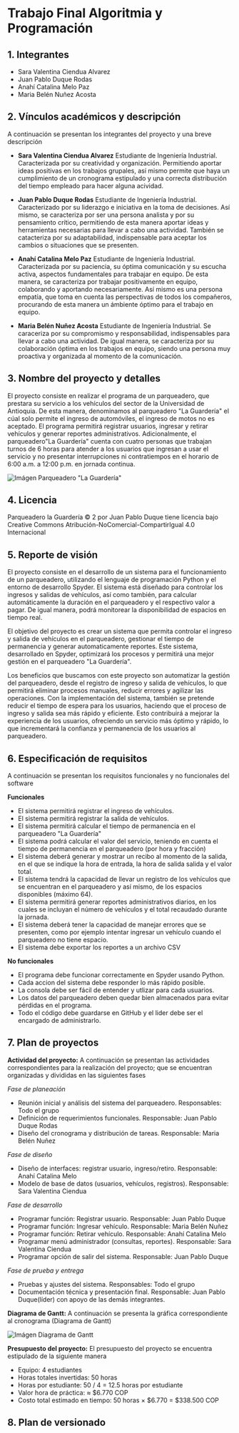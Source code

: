 # Trabajo Final Algoritmia y Programación

## 1. Integrantes
- Sara Valentina Ciendua Alvarez
- Juan Pablo Duque Rodas
- Anahí Catalina Melo Paz
- Maria Belén Nuñez Acosta

## 2. Vínculos académicos y descripción
A continuación se presentan los integrantes del proyecto y una breve descripción

- **Sara Valentina Ciendua Alvarez**
Estudiante de Ingeniería Industrial. Caracterizada por su creatividad y organización. Permitiendo aportar ideas positivas en los trabajos grupales, así mismo permite que haya un cumplimiento de un cronograma estipulado y una correcta distribución del tiempo empleado para hacer alguna acividad. 

- **Juan Pablo Duque Rodas**
Estudiante de Ingeniería Industrial. Caracterizado por su liderazgo e iniciativa en la toma de decisiones. Así mismo, se caracteriza por ser una persona analista y por su pensamiento crítico, permitiendo de esta manera aportar ideas y herramientas necesarias para llevar a cabo una actividad. También se catacteriza por su adaptabilidad, indispensable para aceptar los cambios o situaciones que se presenten.

- **Anahí Catalina Melo Paz**
Estudiante de Ingeniería Industrial. Caracterizada por su paciencia, su óptima comunicación y su escucha activa, aspectos fundamentales para trabajar en equipo. De esta manera, se caracteriza por trabajar positivamente en equipo, colaborando y aportando necesariamente. Así mismo es una persona empatía, que toma en cuenta las perspectivas de todos los compañeros, procurando de esta manera un ámbiente óptimo para el trabajo en equipo.

- **Maria Belén Nuñez Acosta**
Estudiante de Ingeniería Industrial. Se caraceriza por su compromismo y responsabilidad, indispensables para llevar a cabo una actividad. De igual manera, se caracteriza por su colaboración óptima en los trabajos en equipo, siendo una persona muy proactiva y organizada al momento de la comunicación.

## 3. Nombre del proyecto y detalles
El proyecto consiste en realizar el programa de un parqueadero, que prestara su servicio a los vehículos del sector de la Universidad de Antioquia. De esta manera, denominamos al parqueadero "La Guardería" el cúal solo permite el ingreso de automóviles, el ingreso de motos no es aceptado. El programa permitirá registrar usuarios, ingresar y retirar vehículos y generar reportes administrativos. Adicionalmente, el parqueadero"La Guardería" cuenta con cuatro personas que trabajan turnos de 6 horas para atender a los usuarios que ingresan a usar el servicio y no presentar interrupciones ni contratiempos en el horario de 6:00 a.m. a 12:00 p.m. en jornada continua. 

![Imágen Parqueadero "La Guardería"](https://github.com/user-attachments/assets/9a5e355f-f17e-4746-ab6c-ed9c3f790686)


## 4. Licencia
Parqueadero la Guardería © 2 por Juan Pablo Duque tiene licencia bajo Creative Commons Atribución-NoComercial-CompartirIgual 4.0 Internacional 

## 5. Reporte de visión
El proyecto consiste en el desarrollo de un sistema para el funcionamiento de un parqueadero, utilizando el lenguaje de programación Python y el entorno de desarrollo Spyder. El sistema está diseñado para controlar los ingresos y salidas de vehículos, así como también, para calcular automáticamente la duración en el parqueadero y el respectivo valor a pagar. De igual manera, podrá monitorear la disponibilidad de espacios en tiempo real.

El objetivo del proyecto es crear un sistema que permita controlar el ingreso y salida de vehículos en el parqueadero, gestionar el tiempo de permanencia y generar automaticamente reportes. Este sistema, desarrollado en Spyder, optimizará los procesos y permitirá una mejor gestión en el parqueadero "La Guardería".

Los beneficios que buscamos con este proyecto son automatizar la gestión del parqueadero, desde el registro de ingreso y salida de vehículos, lo que permitirá eliminar procesos manuales, reducir errores y agilizar las operaciones. Con la implementación del sistema, también se pretende reducir el tiempo de espera para los usuarios, haciendo que el proceso de ingreso y salida sea más rápido y eficiente. Esto contribuirá a mejorar la experiencia de los usuarios, ofreciendo un servicio más óptimo y rápido, lo que incrementará la confianza y permanencia de los usuarios al parqueadero.

## 6. Especificación de requisitos
A continuación se presentan los requisitos funcionales y no funcionales del software

**Funcionales**
- El sistema permitirá registrar el ingreso de vehículos.
- El sistema permitirá registrar la salida de vehículos.
- El sistema permitirá calcular el tiempo de permanencia en el parqueadero "La Guardería"
- El sistema podrá calcular el valor del servicio, teniendo en cuenta el tiempo de permanencia en el parqueadero (por hora y fracción)
- El sistema deberá generar y mostrar un recibo al momento de la salida, en el que se indique la hora de entrada, la hora de salida salida y el valor total.
- El sistema tendrá la capacidad de llevar un registro de los vehículos que se encuentran en el parqueadero y así mismo, de los espacios disponibles (máximo 64).
- El sistema permitirá generar reportes administrativos diarios, en los cuales se incluyan el número de vehículos y el total recaudado durante la jornada.
- El sistema deberá tener la capacidad de manejar errores que se presenten, como por ejemplo intentar ingresar un vehículo cuando el parqueadero no tiene espacio.
- El sistema debe exportar los reportes a un archivo CSV
  
**No funcionales**
- El programa debe funcionar correctamente en Spyder usando Python.
- Cada accion del sistema debe responder lo más rápido posible.
- La consola debe ser fácil de entender y utlizar para cada usuarios.
- Los datos del parqueadero deben quedar bien almacenados para evitar pérdidas en el programa.
- Todo el código debe guardarse en GitHub y el lider debe ser el encargado de administrarlo.
  
## 7. Plan de proyectos
**Actividad del proyecto:**
A continuación se presentan las actividades correspondientes para la realización del proyecto; que se encuentran organizadas y divididas en las siguientes fases

*Fase de planeación*
  
- Reunión inicial y análisis del sistema del parqueadero. Responsables: Todo el grupo
- Definición de requerimientos funcionales. Responsable: Juan Pablo Duque Rodas
- Diseño del cronograma y distribución de tareas. Responsable: Maria Belén Nuñez
  
*Fase de diseño*
  
- Diseño de interfaces: registrar usuario, ingreso/retiro. Responsable: Anahí Catalina Melo
- Modelo de base de datos (usuarios, vehículos, registros). Responsable: Sara Valentina Ciendua
  
*Fase de desarrollo*

- Programar función: Registrar usuario. Responsable:	Juan Pablo Duque
- Programar función: Ingresar vehículo. Responsable: Maria Belén Nuñez
- Programar función: Retirar vehículo. Responsable: Anahí Catalina Melo
- Programar menú administrador (consultas, reportes). Responsable:	Sara Valentina Ciendua
- Programar opción de salir del sistema. Responsable:	Juan Pablo Duque

*Fase de prueba y entrega*
  
- Pruebas y ajustes del sistema. Responsables: Todo el grupo
- Documentación técnica y presentación final. Responsable: Juan Pablo Duque(líder) con apoyo de las demás integrantes.

**Diagrama de Gantt:**
A continuación se presenta la gráfica correspondiente al cronograma (Diagrama de Gantt)

![Imágen Diagrama de Gantt](https://github.com/user-attachments/assets/7dbfa5d4-3bcb-48b6-bc32-9d84ee90a9c2)

**Presupuesto del proyecto:**
  El presupuesto del proyecto se encuentra estipulado de la siguiente manera
  
- Equipo: 4 estudiantes
- Horas totales invertidas: 50 horas
- Horas por estudiante: 50 / 4 = 12.5 horas por estudiante
- Valor hora de práctica: ≈ $6.770 COP
- Costo total estimado en tiempo: 50 horas × $6.770 = $338.500 COP

## 8. Plan de versionado

